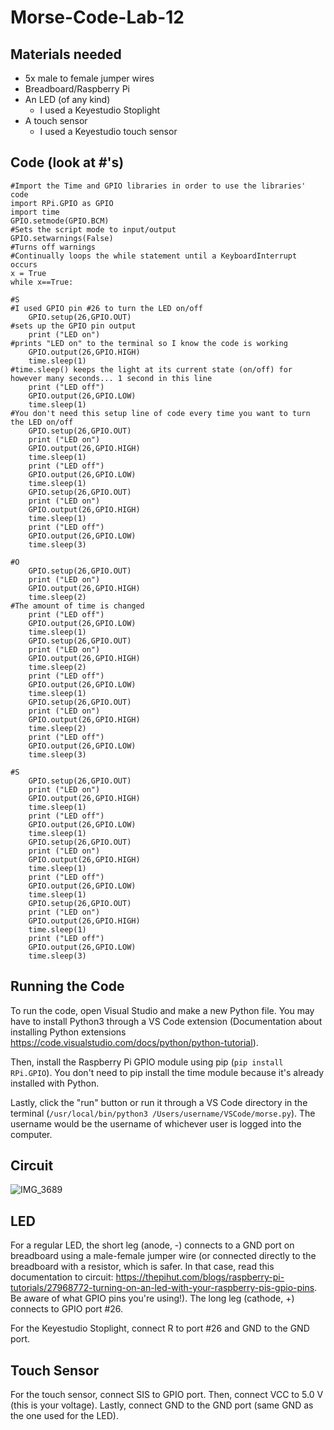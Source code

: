 # Morse-Code-Lab-12


## Materials needed
- 5x male to female jumper wires
- Breadboard/Raspberry Pi
- An LED (of any kind)
	- I used a Keyestudio Stoplight
- A touch sensor
	- I used a Keyestudio touch sensor

## Code (look at #'s)
```
#Import the Time and GPIO libraries in order to use the libraries' code
import RPi.GPIO as GPIO
import time
GPIO.setmode(GPIO.BCM)
#Sets the script mode to input/output
GPIO.setwarnings(False)
#Turns off warnings
#Continually loops the while statement until a KeyboardInterrupt occurs
x = True
while x==True:

#S
#I used GPIO pin #26 to turn the LED on/off
	GPIO.setup(26,GPIO.OUT)
#sets up the GPIO pin output
	print ("LED on")
#prints "LED on" to the terminal so I know the code is working
	GPIO.output(26,GPIO.HIGH)
	time.sleep(1)
#time.sleep() keeps the light at its current state (on/off) for however many seconds... 1 second in this line
	print ("LED off")
	GPIO.output(26,GPIO.LOW)
	time.sleep(1)
#You don't need this setup line of code every time you want to turn the LED on/off
	GPIO.setup(26,GPIO.OUT)
	print ("LED on")
	GPIO.output(26,GPIO.HIGH)
	time.sleep(1)
	print ("LED off")
	GPIO.output(26,GPIO.LOW)
	time.sleep(1)
	GPIO.setup(26,GPIO.OUT)
	print ("LED on")
	GPIO.output(26,GPIO.HIGH)
	time.sleep(1)
	print ("LED off")
	GPIO.output(26,GPIO.LOW)
	time.sleep(3)

#O
	GPIO.setup(26,GPIO.OUT)
	print ("LED on")
	GPIO.output(26,GPIO.HIGH)
	time.sleep(2)
#The amount of time is changed
	print ("LED off")
	GPIO.output(26,GPIO.LOW)
	time.sleep(1)
	GPIO.setup(26,GPIO.OUT)
	print ("LED on")
	GPIO.output(26,GPIO.HIGH)
	time.sleep(2)
	print ("LED off")
	GPIO.output(26,GPIO.LOW)
	time.sleep(1)
	GPIO.setup(26,GPIO.OUT)
	print ("LED on")
	GPIO.output(26,GPIO.HIGH)
	time.sleep(2)
	print ("LED off")
	GPIO.output(26,GPIO.LOW)
	time.sleep(3)

#S
	GPIO.setup(26,GPIO.OUT)
	print ("LED on")
	GPIO.output(26,GPIO.HIGH)
	time.sleep(1)
	print ("LED off")
	GPIO.output(26,GPIO.LOW)
	time.sleep(1)
	GPIO.setup(26,GPIO.OUT)
	print ("LED on")
	GPIO.output(26,GPIO.HIGH)
	time.sleep(1)
	print ("LED off")
	GPIO.output(26,GPIO.LOW)
	time.sleep(1)
	GPIO.setup(26,GPIO.OUT)
	print ("LED on")
	GPIO.output(26,GPIO.HIGH)
	time.sleep(1)
	print ("LED off")
	GPIO.output(26,GPIO.LOW)
	time.sleep(3)
```

## Running the Code
To run the code, open Visual Studio and make a new Python file. You may have to install Python3 through a VS Code extension (Documentation about installing Python extensions https://code.visualstudio.com/docs/python/python-tutorial). 

Then, install the Raspberry Pi GPIO module using pip (```pip install RPi.GPIO```). You don't need to pip install the time module because it's already installed with Python. 

Lastly, click the "run" button or run it through a VS Code directory in the terminal (```/usr/local/bin/python3 /Users/username/VSCode/morse.py```). The username would be the username of whichever user is logged into the computer.

## Circuit
![IMG_3689](https://github.com/maevegillies/Morse-Code-Lab-12/assets/143544659/492f843a-84d9-4621-8c07-2fbea88aeb49)


## LED
For a regular LED, the short leg (anode, -) connects to a GND port on breadboard using a male-female jumper wire (or connected directly to the breadboard with a resistor, which is safer. In that case, read this documentation to circuit: https://thepihut.com/blogs/raspberry-pi-tutorials/27968772-turning-on-an-led-with-your-raspberry-pis-gpio-pins. Be aware of what GPIO pins you're using!). The long leg (cathode, +) connects to GPIO port #26.

For the Keyestudio Stoplight, connect R to port #26 and GND to the GND port. 

## Touch Sensor
For the touch sensor, connect SIS to GPIO port. Then, connect VCC to 5.0 V (this is your voltage). Lastly, connect GND to the GND port (same GND as the one used for the LED).
